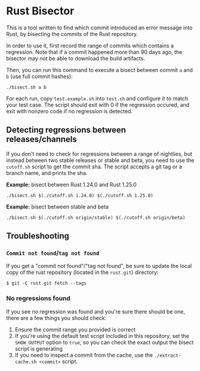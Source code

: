 # Rust Bisector

This is a tool written to find which commit introduced an error message into Rust,
by bisecting the commits of the Rust repository.

In order to use it, first record the range of commits which contains a regression.
Note that if a commit happened more than 90 days ago, the bisector may not be
able to download the build artifacts.

Then, you can run this command to execute a bisect between commit `a` and `b`
(use full commit hashes):

```
./bisect.sh a b
```

For each run, copy `test.example.sh` into `test.sh` and configure it to match
your test case. The script should exit with 0 if the regression occured, and
exit with nonzero code if no regression is detected.

## Detecting regressions between releases/channels

If you don't need to check for regressions between a range of nightlies, but
instead between two stable releases or stable and beta, you need to use the
`cutoff.sh` script to get the commit sha. The script accepts a git tag or a
branch name, and prints the sha.

**Example:** bisect between Rust 1.24.0 and Rust 1.25.0

```
./bisect.sh $(./cutoff.sh 1.24.0) $(./cutoff.sh 1.25.0)
```

**Example:** bisect between stable and beta

```
./bisect.sh $(./cutoff.sh origin/stable) $(./cutoff.sh origin/beta)
```

## Troubleshooting

### `Commit not found`/`tag not found`

If you get a "commit not found"/"tag not found", be sure to update the local
copy of the rust repository (located in the `rust.git`) directory:

```
$ git -C rust.git fetch --tags
```

### No regressions found

If you see no regression was found and you're sure there should be one, there
are a few things you should check:

1. Ensure the commit range you provided is correct
2. If you're using the default test script included in this repository, set the
   `SHOW_OUTPUT` option to `true`, so you can check the exact output the bisect
   script is generating
3. If you need to inspect a commit from the cache, use the
   `./extract-cache.sh <commit>` script.
